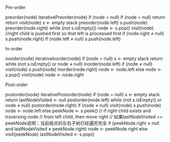 Pre-order
                            
preorder(node)              iterativePreorder(node)
  if (node = null)            if (node = null)
    return                      return
  visit(node)                 s ← empty stack
  preorder(node.left)         s.push(node)
  preorder(node.right)        while (not s.isEmpty())
                                node ← s.pop()
                                visit(node)
                                //right child is pushed first so that left is processed first
                                if (node.right ≠ null)
                                  s.push(node.right)
                                if (node.left ≠ null)
                                  s.push(node.left)
                            
                            
In-order
                            
inorder(node)               iterativeInorder(node)
  if (node = null)            s ← empty stack
    return                    while (not s.isEmpty() or node ≠ null)
  inorder(node.left)            if (node ≠ null)
  visit(node)                     s.push(node)
  inorder(node.right)             node ← node.left
                                else
                                  node ← s.pop()
                                  visit(node)
                                  node ← node.right
                            
                            
Post-order
                            
postorder(node)             iterativePostorder(node)
  if (node = null)            s ← empty stack
    return                    lastNodeVisited ← null
  postorder(node.left)        while (not s.isEmpty() or node ≠ null)
  postorder(node.right)         if (node ≠ null)
  visit(node)                     s.push(node)
                                  node ← node.left
                                else
                                  peekNode ← s.peek()
                                  // if right child exists and traversing node
                                  // from left child, then move right
                                  // 如果lastNodeVisited == peekNode说明：当前结点的左右子树已经遍历完全
                                  if (peekNode.right ≠ null and lastNodeVisited ≠ peekNode.right)
                                    node ← peekNode.right
                                  else
                                    visit(peekNode)
                                    lastNodeVisited ← s.pop()

